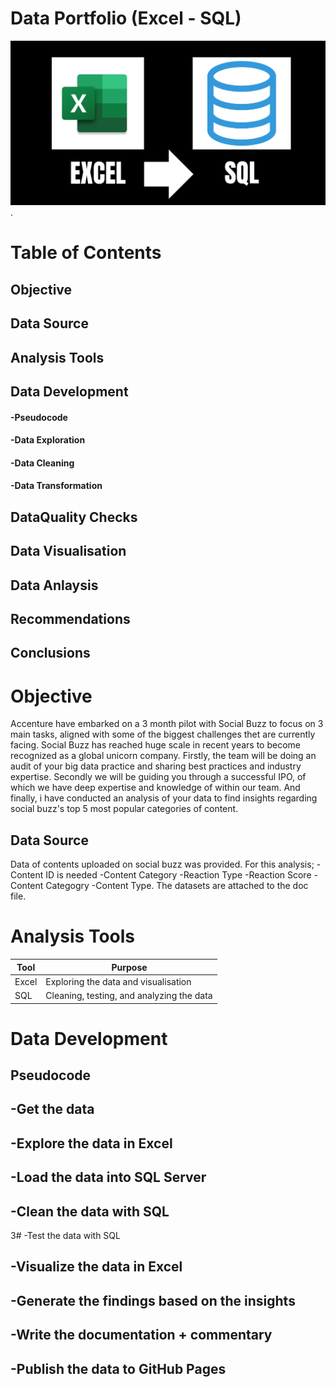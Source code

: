 # Data Portfolio (Excel - SQL)

![Image](https://github.com/fatimah35/accenture_project/blob/main/assets/images/excel.png).


# Table of Contents
## Objective
## Data Source
## Analysis Tools
## Data Development
#### -Pseudocode
#### -Data Exploration
#### -Data Cleaning
#### -Data Transformation
## DataQuality Checks
## Data Visualisation
## Data Anlaysis
## Recommendations
## Conclusions

# Objective
Accenture have embarked on a 3 month pilot with Social Buzz to focus on 3 main tasks, aligned with some of the biggest challenges thet are currently facing. Social Buzz has reached huge scale in recent years to become recognized as a global unicorn company. Firstly, the team will be doing an audit of your big data practice and sharing best practices and industry expertise. Secondly we will be guiding you through a successful IPO, of which we have deep expertise and knowledge of within our team. And finally, i have conducted an analysis of your data to find insights regarding social buzz's top 5 most popular categories of content.
## Data Source
Data of contents uploaded on social buzz was provided. For this analysis;
-Content ID is needed
-Content Category
-Reaction Type
-Reaction Score
-Content Categogry
-Content Type.
The datasets are attached to the doc file.
# Analysis Tools
| Tool | Purpose 
|------|-------------------------------------------|
|Excel | Exploring the data and visualisation      |                        
| SQL  | Cleaning, testing, and analyzing the data |

# Data Development
## Pseudocode
## -Get the data
## -Explore the data in Excel
## -Load the data into SQL Server
## -Clean the data with SQL
3# -Test the data with SQL
## -Visualize the data in Excel
## -Generate the findings based on the insights
## -Write the documentation + commentary
## -Publish the data to GitHub Pages
